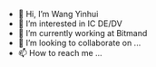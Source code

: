 - 👋 Hi, I’m Wang Yinhui
- 👀 I’m interested in IC DE/DV
- 🌱 I’m currently working at Bitmand
- 💞️ I’m looking to collaborate on ...
- 📫 How to reach me ...

<!---
huihui0717/huihui0717 is a ✨ special ✨ repository because its `README.md` (this file) appears on your GitHub profile.
You can click the Preview link to take a look at your changes.
--->
